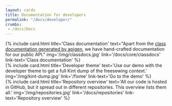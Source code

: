 ```yaml
---
layout: cards
title: Documentation for developers
permalink: "/docs/developer/"
crumbs:
 - /docs|Docs
---
```

<div class="container">
    <div class="row">
        <div class="col-md-4 mt-5">
            {% include card.html 
                title='Class documentation'
                text="Apart from the <a href=\"/apigen/core/\">class documentation generated by apigen</a>, we have hand-crafted documentation for our public API."
                img='/img/classdocs.jpg'
                link='/docs/core/classdocs'
                link-text='Class documentation'
            %}
        </div>
        <div class="col-md-4 mt-5">
            {% include card.html 
                title='Developer theme'
                text='Use our demo with the developer theme to get a full Kint dump of the freesewing context.'
                img='/img/kint-dump.jpg'
                link='/fixme'
                link-text='Go to the demo'
            %}
        </div>
        <div class="col-md-4 mt-5">
            {% include card.html 
                title='Repository overview'
                text='All our code is hosted in GitHub, but it spread out in different repositories. This overview lists them all.'
                img='/img/repositories.jpg'
                link='/docs/repositories'
                link-text='Repository overview'
            %}
        </div>
    </div> <!-- .row -->
</div> <!-- .container -->

